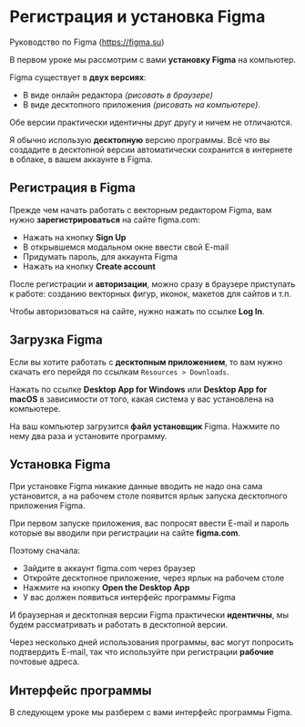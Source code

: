 # Регистрация и установка Figma
Руководство по Figma (https://figma.su)

В первом уроке мы рассмотрим с вами **установку Figma** на компьютер.

Figma существует в **двух версиях**:

* В виде онлайн редактора *(рисовать в браузере)*
* В виде десктопного приложения *(рисовать на компьютере)*.

Обе версии практически идентичны друг другу и ничем не отличаются.

Я обычно использую **десктопную** версию программы. Всё что вы создадите в десктопной версии автоматически сохранится в интернете в облаке, в вашем аккаунте в Figma.

## Регистрация в Figma
Прежде чем начать работать с векторным редактором Figma, вам нужно **зарегистрироваться** на сайте figma.com:

* Нажать на кнопку **Sign Up**
* В открывшемся модальном окне ввести свой E-mail
* Придумать пароль, для аккаунта Figma
* Нажать на кнопку **Create account**

После регистрации и **авторизации**, можно сразу в браузере приступать к работе: созданию векторных фигур, иконок, макетов для сайтов и т.п.

Чтобы авторизоваться на сайте, нужно нажать по ссылке **Log In**.

## Загрузка Figma
Если вы хотите работать с **десктопным приложением**, то вам нужно скачать его перейдя по ссылкам `Resources > Downloads`.

Нажать по ссылке **Desktop App for Windows** или **Desktop App for macOS** в зависимости от того, какая система у вас установлена на компьютере.

На ваш компьютер загрузится **файл установщик** Figma. Нажмите по нему два раза и установите программу.

## Установка Figma
При установке Figma никакие данные вводить не надо она сама установится, а на рабочем столе появится ярлык запуска десктопного приложения Figma.

При первом запуске приложения, вас попросят ввести E-mail и пароль которые вы вводили при регистрации на сайте **figma.com**.

Поэтому сначала:

* Зайдите в аккаунт figma.com через браузер
* Откройте десктопное приложение, через ярлык на рабочем столе
* Нажмите на кнопку **Open the Desktop App**
* У вас должен появиться интерфейс программы Figma

И браузерная и десктопная версии Figma практически **идентичны**, мы будем рассматривать и работать в десктопной версии.

Через несколько дней использования программы, вас могут попросить подтвердить E-mail, так что используйте при регистрации **рабочие** почтовые адреса.

## Интерфейс программы
В следующем уроке мы разберем с вами интерфейс программы Figma.